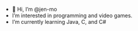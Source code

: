 - 👋 Hi, I’m @jen-mo
- I’m interested in programming and video games.
- I’m currently learning Java, C, and C#
